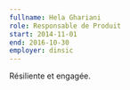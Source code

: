 ```yaml
---
fullname: Hela Ghariani
role: Responsable de Produit
start: 2014-11-01
end: 2016-10-30
employer: dinsic
---
```


Résiliente et engagée.
